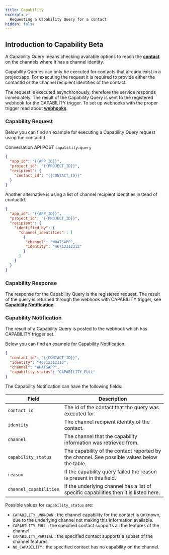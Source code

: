 ```yaml
---
title: Capability
excerpt: >-
  Requesting a Capability Query for a contact
hidden: false
---
```


## Introduction to Capability <span class="betabadge">Beta</span>

A Capability Query means checking available options to reach the [**contact**](doc:conversation#contact) on the channels where it has a channel identity. 

Capability Queries can only be executed for contacts that already exist in a project/app. For executing the request it is required to provide either the contactId or the channel recipient identities of the contact.

The request is executed asynchronously, therefore the service responds immediately. The result of the Capability Query is sent to the registered webhook for the CAPABILITY trigger. To set up webhooks with the proper trigger read about [**webhooks**](doc:conversation#webhook).

### Capability Request

Below you can find an example for executing a Capability Query request using the contactId.

Conversation API POST `capability:query`

```json
{
  "app_id": "{{APP_ID}}",
  "project_id": "{{PROJECT_ID}}",
  "recipient": {
    "contact_id": "{{CONTACT_ID}}"
  }
}
```

Another alternative is using a list of channel recipient identities instead of contactId.

```json
{
  "app_id": "{{APP_ID}}",
  "project_id": "{{PROJECT_ID}}",
  "recipient": {
    "identified_by": {
      "channel_identities" : [
        {
         "channel": "WHATSAPP",
         "identity": "46712312312"
        }
      ]
    }
  }
}
```

### Capability Response

The response for the Capability Query is the registered request. The result of the query is returned through the webhook with CAPABILITY trigger, see [**Capability Notification**](doc:conversation-capability#capability-notification).

### Capability Notification

The result of a Capability Query is posted to the webhook which has CAPABILITY trigger set.

Below you can find an example for Capability Notification.

```json
{
  "contact_id": "{{CONTACT_ID}}",
  "identity": "46712312312",
  "channel": "WHATSAPP",
  "capability_status": "CAPABILITY_FULL"
}
```

The Capability Notification can have the following fields:

| Field                        | Description                                                                                  |
| ---------------------------- | -------------------------------------------------------------------------------------------- |
| `contact_id`                 | The id of the contact that the query was executed for.                                       |
| `identity`                   | The channel recipient identity of the contact.                                               |
| `channel`                    | The channel that the capability information was retrieved from.                              |
| `capability_status`          | The capability of the contact reported by the channel. See possible values below the table.  |
| `reason`                     | If the capability query failed the reason is present in this field.                          |
| `channel_capabilities`       | If the underlying channel has a list of specific capabilities then it is listed here.        |

Possible values for ``capability_status`` are:
* ``CAPABILITY_UNKNOWN`` : the channel capability for the contact is unknown, due to the underlying channel not making this information available.
* ``CAPABILITY_FULL`` : the specified contact supports all the features of the channel.
* ``CAPABILITY_PARTIAL`` : the specified contact supports a subset of the channel features.
* ``NO_CAPABILITY`` : the specified contact has no capability on the channel.
